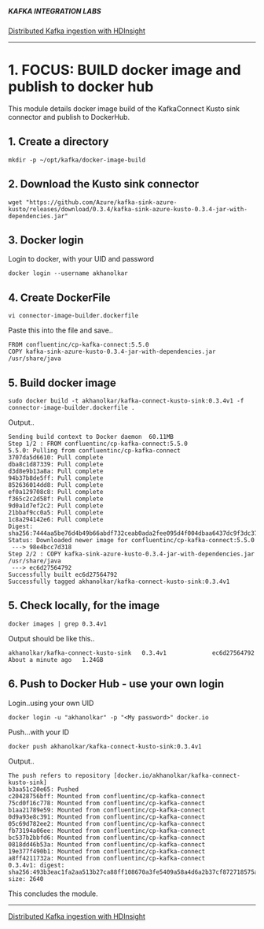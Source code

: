 ##### KAFKA INTEGRATION LABS

[Distributed Kafka ingestion with HDInsight](README.md)
<hr>


# 1. FOCUS: BUILD docker image and publish to docker hub

This module details docker image build of the KafkaConnect Kusto sink connector and publish to DockerHub.

## 1. Create a directory 

```
mkdir -p ~/opt/kafka/docker-image-build
```
## 2. Download the Kusto sink connector

```
wget "https://github.com/Azure/kafka-sink-azure-kusto/releases/download/0.3.4/kafka-sink-azure-kusto-0.3.4-jar-with-dependencies.jar"
```

## 3. Docker login

Login to docker, with your UID and password
```
docker login --username akhanolkar
```

## 4. Create DockerFile

```
vi connector-image-builder.dockerfile
```

Paste this into the file and save..
```
FROM confluentinc/cp-kafka-connect:5.5.0
COPY kafka-sink-azure-kusto-0.3.4-jar-with-dependencies.jar /usr/share/java
```

## 5. Build docker image

```
sudo docker build -t akhanolkar/kafka-connect-kusto-sink:0.3.4v1 -f connector-image-builder.dockerfile .
```
Output..
```
Sending build context to Docker daemon  60.11MB
Step 1/2 : FROM confluentinc/cp-kafka-connect:5.5.0
5.5.0: Pulling from confluentinc/cp-kafka-connect
3707da5d6610: Pull complete 
dba8c1d87339: Pull complete 
d3d8e9b13a8a: Pull complete 
94b37b8de5ff: Pull complete 
852636014dd8: Pull complete 
ef0a129708c8: Pull complete 
f365c2c2d58f: Pull complete 
9d0a1d7ef2c2: Pull complete 
21bbaf9cc0a5: Pull complete 
1c8a294142e6: Pull complete 
Digest: sha256:7444aa5be76d4b49b66abdf732ceab0ada2fee095d4f004dbaa6437dc9f3dc37
Status: Downloaded newer image for confluentinc/cp-kafka-connect:5.5.0
 ---> 98e4bcc7d318
Step 2/2 : COPY kafka-sink-azure-kusto-0.3.4-jar-with-dependencies.jar /usr/share/java
 ---> ec6d27564792
Successfully built ec6d27564792
Successfully tagged akhanolkar/kafka-connect-kusto-sink:0.3.4v1
```

## 5. Check locally, for the image

```
docker images | grep 0.3.4v1
```

Output should be like this..
```
akhanolkar/kafka-connect-kusto-sink   0.3.4v1             ec6d27564792        About a minute ago   1.24GB
```

## 6.  Push to Docker Hub - use your own login

Login..using your own UID
```
docker login -u "akhanolkar" -p "<My password>" docker.io
```
Push...with your ID
```
docker push akhanolkar/kafka-connect-kusto-sink:0.3.4v1
```

Output..
```
The push refers to repository [docker.io/akhanolkar/kafka-connect-kusto-sink]
b3aa51c20e65: Pushed 
c20428756bff: Mounted from confluentinc/cp-kafka-connect 
75cd0f16c778: Mounted from confluentinc/cp-kafka-connect 
b1aa21789e59: Mounted from confluentinc/cp-kafka-connect 
0d9a93e8c391: Mounted from confluentinc/cp-kafka-connect 
05c69d782ee2: Mounted from confluentinc/cp-kafka-connect 
fb73194a06ee: Mounted from confluentinc/cp-kafka-connect 
bc537b2bbfd6: Mounted from confluentinc/cp-kafka-connect 
0818dd46b53a: Mounted from confluentinc/cp-kafka-connect 
19e377f490b1: Mounted from confluentinc/cp-kafka-connect 
a8ff4211732a: Mounted from confluentinc/cp-kafka-connect 
0.3.4v1: digest: sha256:493b3eac1fa2aa513b27ca88ff108670a3fe5409a58a4d6a2b37cf872718575a size: 2640
```

This concludes the module.

<hr>

[Distributed Kafka ingestion with HDInsight](README.md)
